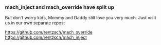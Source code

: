 ### mach_inject and mach_override have split up

But don't worry kids, Mommy and Daddy still love you very much. Just visit us in our own separate repos:

<https://github.com/rentzsch/mach_override>  
<https://github.com/rentzsch/mach_inject>